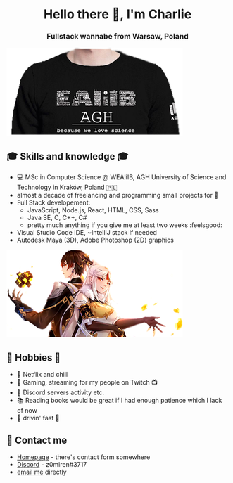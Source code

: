 <h1 align="center">Hello there 👋, I'm Charlie</h1>
<h3 align="center">Fullstack wannabe from Warsaw, Poland</h3>


![picture alt](.images/agh-eaiiib.png "Comp. Science graduate at WEAIiIB, AGH")

## :mortar_board: Skills and knowledge :mortar_board:
- :computer: MSc in Computer Science @ WEAIiIB, AGH University of Science and Technology in Kraków, Poland :poland:
- almost a decade of freelancing and programming small projects for :money_with_wings: 
- Full Stack developement:
  * JavaScript, Node.js, React, HTML, CSS, Sass
  * Java SE, C, C++, C#
  * pretty much anything if you give me at least two weeks :feelsgood:
- Visual Studio Code IDE, ~IntelliJ stack if needed
- Autodesk Maya (3D), Adobe Photoshop (2D) graphics


![picture alt](.images/genshin-splash.png "Hobbies and socials :)")

## 📅 Hobbies 📅
- :sparkling_heart: Netflix and chill
- :space_invader: Gaming, streaming for my people on Twitch :tv:
- :speech_balloon: Discord servers activity etc.
- :books: Reading books would be great if I had enough patience which I lack of now
- :red_car: drivin' fast :rocket:

## :speech_balloon: Contact me
- [Homepage](https://warchalowski.pl) - there's contact form somewhere
- [Discord](https://discord.com/users/221202392685871114) - z0miren#3717
- [email me](mailto:kontakt@warchalowski.pl) directly
